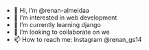 - 👋 Hi, I’m @renan-almeidaa
- 👀 I’m interested in web development
- 🌱 I’m currently learning django
- 💞️ I’m looking to collaborate on we
- 📫 How to reach me: Instagram @renan_gs14

<!---
renan-almeidaa/renan-almeidaa is a ✨ special ✨ repository because its `README.md` (this file) appears on your GitHub profile.
You can click the Preview link to take a look at your changes.
--->
